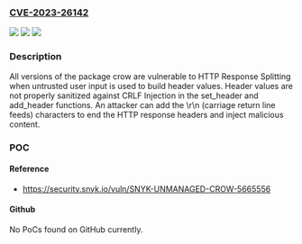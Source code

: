 ### [CVE-2023-26142](https://cve.mitre.org/cgi-bin/cvename.cgi?name=CVE-2023-26142)
![](https://img.shields.io/static/v1?label=Product&message=Crow&color=blue)
![](https://img.shields.io/static/v1?label=Version&message=0%3C%20*%20&color=brighgreen)
![](https://img.shields.io/static/v1?label=Vulnerability&message=HTTP%20Response%20Splitting&color=brighgreen)

### Description

All versions of the package crow are vulnerable to HTTP Response Splitting when untrusted user input is used to build header values. Header values are not properly sanitized against CRLF Injection in the set_header and add_header functions. An attacker can add the \r\n (carriage return line feeds) characters to end the HTTP response headers and inject malicious content.

### POC

#### Reference
- https://security.snyk.io/vuln/SNYK-UNMANAGED-CROW-5665556

#### Github
No PoCs found on GitHub currently.

